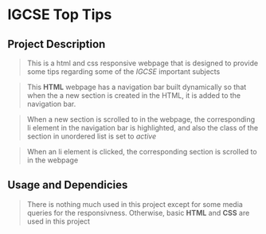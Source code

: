 
# IGCSE Top Tips

## Project Description

> This is a html and css responsive webpage that is designed to provide some tips regarding some of the *IGCSE* important subjects

> This **HTML** webpage has a navigation bar built dynamically so that when the a new section is created in the HTML, it is added to the navigation bar.

> When a new section is scrolled to in the webpage, the corresponding li element in the navigation bar is highlighted, and also the class of the section in unordered list is set to *active*

> When an li element is clicked, the corresponding section is scrolled to in the webpage



## Usage and Dependicies

> There is nothing much used in this project except for some media queries for the responsivness. Otherwise, basic **HTML** and **CSS** are used in this project

